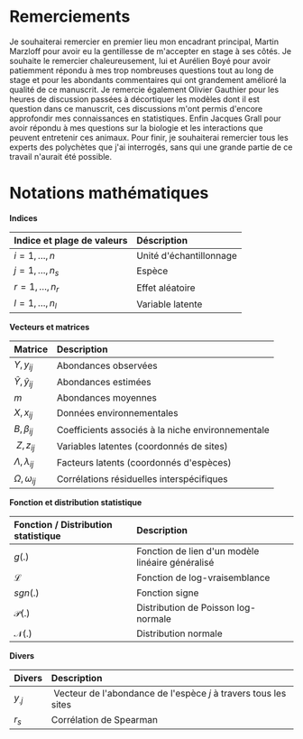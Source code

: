 # Remerciements

Je souhaiterai remercier en premier lieu mon encadrant principal, Martin Marzloff pour avoir eu la gentillesse de m'accepter en stage à ses côtés. Je souhaite le remercier chaleureusement, lui et Aurélien Boyé pour avoir patiemment répondu à mes trop nombreuses questions tout au long de stage et pour les abondants commentaires qui ont grandement amélioré la qualité de ce manuscrit. Je remercie également Olivier Gauthier pour les heures de discussion passées à décortiquer les modèles dont il est question dans ce manuscrit, ces discussions m'ont permis d'encore approfondir mes connaissances en statistiques. Enfin Jacques Grall pour avoir répondu à mes questions sur la biologie et les interactions que peuvent entretenir ces animaux. Pour finir, je souhaiterai remercier tous les experts des polychètes que j'ai interrogés, sans qui une grande partie de ce travail n'aurait été possible.

# Notations mathématiques

**Indices**

|  Indice et plage de valeurs  |             Déscription         |
| :-------------------------- | :---------------------------|
| $i = 1, \dots, n$           |  Unité d'échantillonnage    |
| $j = 1, \dots, n_s$         |  Espèce                     |
| $r = 1, \dots, n_r$         |  Effet aléatoire            |
| $l = 1, \dots, n_l$         |  Variable latente

**Vecteurs et matrices**

|              Matrice        |                     Description                    |
| :-------------------------- | :------------------------------------------------- |
| $Y, y_{ij}$                 |  Abondances observées                              |
| $\hat{Y}, \hat{y}_{ij}$     |  Abondances estimées                               |
| $m$                         |  Abondances moyennes                               | 
| $X, x_{ij}$                 |  Données environnementales                         |
| $B, \beta_{ij}$             |  Coefficients associés à la niche environnementale |
| $Z, z_{ij}$                 |  Variables latentes (coordonnés de sites)          |
| $\Lambda, \lambda_{ij}$     |  Facteurs latents (coordonnés d'espèces)           |
| $\Omega, \omega_{ij}$       |  Corrélations résiduelles interspécifiques         |

**Fonction et distribution statistique**

|  Fonction / Distribution statistique  |             Description                           |
| :------------------------------------ | :------------------------------------------------ |
| $g(.)$                                |  Fonction de lien d'un modèle linéaire généralisé |
| $\mathcal L$                          |  Fonction de log-vraisemblance                   |
| $sgn(.)$                              |  Fonction signe                                   |
| $\mathcal P(.)$                       |  Distribution de Poisson log-normale              |
| $\mathcal N(.)$                       |  Distribution normale                             |

**Divers**

|     Divers     |              Description               |
| :------------- | :-------------------------------------------------------------- |
| $y_{.j}$       | Vecteur de l'abondance de l'espèce $j$ à travers tous les sites |
| $r_s$          | Corrélation de Spearman            |